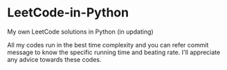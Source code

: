 # LeetCode-in-Python
My own LeetCode solutions in Python (in updating)

All my codes run in the best time complexity and you can refer commit message to know the specific running time and beating rate.
I'll appreciate any advice towards these codes.
